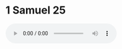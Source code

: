 # 1 Samuel 25

<audio controls>
  <source src="https://openbible.com/audio/hays/BSB_09_1Sa_025_H.mp3" type="audio/mp3" />
  <a href="https://openbible.com/audio/hays/BSB_09_1Sa_025_H.mp3" download="https://openbible.com/audio/hays/BSB_09_1Sa_025_H.mp3">Download MP3 audio</a>.
</audio>

<!--@include: @/bible/translations/bsb/09_1sa/verses/025.md-->